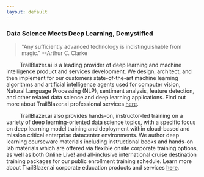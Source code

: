 ```yaml
---
layout: default
---
```


### Data Science Meets Deep Learning, Demystified

> "Any sufficiently advanced technology is indistinguishable from magic." --Arthur C. Clarke
>

&nbsp;&nbsp;&nbsp;&nbsp;&nbsp;&nbsp;&nbsp;&nbsp;&nbsp;TrailBlazer.ai is a leading provider of deep learning and machine intelligence product and services development. We design, architect, and then implement for our customers state-of-the-art machine learning algorithms and artificial intelligence agents used for computer vision, Natural Language Processing (NLP), sentiment analysis, feature detection, and other related data science and deep learning applications. Find out more about TrailBlazer.ai professional services [here](https://TrailBlazer.ai/data_science_consulting).

&nbsp;&nbsp;&nbsp;&nbsp;&nbsp;&nbsp;&nbsp;&nbsp;&nbsp;TrailBlazer.ai also provides hands-on, instructor-led training on a variety of deep learning-oriented data science topics, with a specific focus on deep learning model training and deployment within cloud-based and mission critical enterprise datacenter environments. We author deep learning courseware materials including instructional books and hands-on lab materials which are offered via flexible onsite corporate training options, as well as both Online Live! and all-inclusive international cruise destination training packages for our public enrollment training schedule. Learn more about TrailBlazer.ai corporate education products and services [here](https://TrailBlazer.ai/machine_learning_certification).
